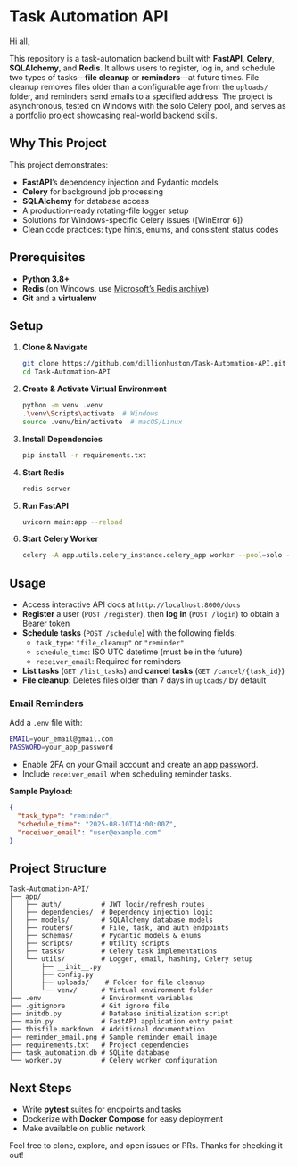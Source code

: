 # Task Automation API

Hi all,

This repository is a task-automation backend built with **FastAPI**, **Celery**, **SQLAlchemy**, and **Redis**. It allows users to register, log in, and schedule two types of tasks—**file cleanup** or **reminders**—at future times. File cleanup removes files older than a configurable age from the `uploads/` folder, and reminders send emails to a specified address. The project is asynchronous, tested on Windows with the solo Celery pool, and serves as a portfolio project showcasing real-world backend skills.

## Why This Project
This project demonstrates:
- **FastAPI**’s dependency injection and Pydantic models
- **Celery** for background job processing
- **SQLAlchemy** for database access
- A production-ready rotating-file logger setup
- Solutions for Windows-specific Celery issues ([WinError 6])
- Clean code practices: type hints, enums, and consistent status codes

## Prerequisites
- **Python 3.8+**
- **Redis** (on Windows, use [Microsoft’s Redis archive](https://github.com/microsoftarchive/redis))
- **Git** and a **virtualenv**

## Setup
1. **Clone & Navigate**
   ```bash
   git clone https://github.com/dillionhuston/Task-Automation-API.git
   cd Task-Automation-API
   ```

2. **Create & Activate Virtual Environment**
   ```bash
   python -m venv .venv
   .\venv\Scripts\activate  # Windows
   source .venv/bin/activate  # macOS/Linux
   ```

3. **Install Dependencies**
   ```bash
   pip install -r requirements.txt
   ```

4. **Start Redis**
   ```bash
   redis-server
   ```

5. **Run FastAPI**
   ```bash
   uvicorn main:app --reload
   ```

6. **Start Celery Worker**
   ```bash
   celery -A app.utils.celery_instance.celery_app worker --pool=solo --loglevel=info
   ```

## Usage
- Access interactive API docs at `http://localhost:8000/docs`
- **Register** a user (`POST /register`), then **log in** (`POST /login`) to obtain a Bearer token
- **Schedule tasks** (`POST /schedule`) with the following fields:
  - `task_type`: `"file_cleanup"` or `"reminder"`
  - `schedule_time`: ISO UTC datetime (must be in the future)
  - `receiver_email`: Required for reminders
- **List tasks** (`GET /list_tasks`) and **cancel tasks** (`GET /cancel/{task_id}`)
- **File cleanup**: Deletes files older than 7 days in `uploads/` by default

### Email Reminders
Add a `.env` file with:
```bash
EMAIL=your_email@gmail.com
PASSWORD=your_app_password
```
- Enable 2FA on your Gmail account and create an [app password](https://support.google.com/accounts/answer/185833).
- Include `receiver_email` when scheduling reminder tasks.

**Sample Payload:**
```json
{
  "task_type": "reminder",
  "schedule_time": "2025-08-10T14:00:00Z",
  "receiver_email": "user@example.com"
}
```

## Project Structure
```
Task-Automation-API/
├── app/
│   ├── auth/          # JWT login/refresh routes
│   ├── dependencies/  # Dependency injection logic
│   ├── models/        # SQLAlchemy database models
│   ├── routers/       # File, task, and auth endpoints
│   ├── schemas/       # Pydantic models & enums
│   ├── scripts/       # Utility scripts
│   ├── tasks/         # Celery task implementations
│   └── utils/         # Logger, email, hashing, Celery setup
│       ├── __init__.py
│       ├── config.py
│       ├── uploads/    # Folder for file cleanup
│       └── venv/      # Virtual environment folder
├── .env               # Environment variables
├── .gitignore         # Git ignore file
├── initdb.py          # Database initialization script
├── main.py            # FastAPI application entry point
├── thisfile.markdown  # Additional documentation
├── reminder_email.png # Sample reminder email image
├── requirements.txt   # Project dependencies
├── task_automation.db # SQLite database
└── worker.py          # Celery worker configuration
```

## Next Steps
- Write **pytest** suites for endpoints and tasks
- Dockerize with **Docker Compose** for easy deployment
- Make available on public network 

Feel free to clone, explore, and open issues or PRs. Thanks for checking it out!